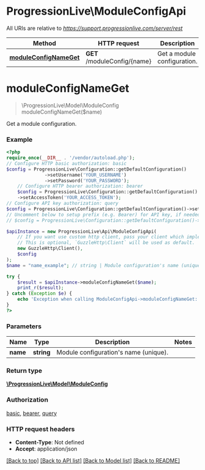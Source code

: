# ProgressionLive\ModuleConfigApi

All URIs are relative to *https://support.progressionlive.com/server/rest*

Method | HTTP request | Description
------------- | ------------- | -------------
[**moduleConfigNameGet**](ModuleConfigApi.md#moduleconfignameget) | **GET** /moduleConfig/{name} | Get a module configuration.

# **moduleConfigNameGet**
> \ProgressionLive\Model\ModuleConfig moduleConfigNameGet($name)

Get a module configuration.

### Example
```php
<?php
require_once(__DIR__ . '/vendor/autoload.php');
// Configure HTTP basic authorization: basic
$config = ProgressionLive\Configuration::getDefaultConfiguration()
              ->setUsername('YOUR_USERNAME')
              ->setPassword('YOUR_PASSWORD');
    // Configure HTTP bearer authorization: bearer
    $config = ProgressionLive\Configuration::getDefaultConfiguration()
    ->setAccessToken('YOUR_ACCESS_TOKEN');
// Configure API key authorization: query
$config = ProgressionLive\Configuration::getDefaultConfiguration()->setApiKey('apiKey', 'YOUR_API_KEY');
// Uncomment below to setup prefix (e.g. Bearer) for API key, if needed
// $config = ProgressionLive\Configuration::getDefaultConfiguration()->setApiKeyPrefix('apiKey', 'Bearer');

$apiInstance = new ProgressionLive\Api\ModuleConfigApi(
    // If you want use custom http client, pass your client which implements `GuzzleHttp\ClientInterface`.
    // This is optional, `GuzzleHttp\Client` will be used as default.
    new GuzzleHttp\Client(),
    $config
);
$name = "name_example"; // string | Module configuration's name (unique).

try {
    $result = $apiInstance->moduleConfigNameGet($name);
    print_r($result);
} catch (Exception $e) {
    echo 'Exception when calling ModuleConfigApi->moduleConfigNameGet: ', $e->getMessage(), PHP_EOL;
}
?>
```

### Parameters

Name | Type | Description  | Notes
------------- | ------------- | ------------- | -------------
 **name** | **string**| Module configuration&#x27;s name (unique). |

### Return type

[**\ProgressionLive\Model\ModuleConfig**](../Model/ModuleConfig.md)

### Authorization

[basic](../../README.md#basic), [bearer](../../README.md#bearer), [query](../../README.md#query)

### HTTP request headers

 - **Content-Type**: Not defined
 - **Accept**: application/json

[[Back to top]](#) [[Back to API list]](../../README.md#documentation-for-api-endpoints) [[Back to Model list]](../../README.md#documentation-for-models) [[Back to README]](../../README.md)


